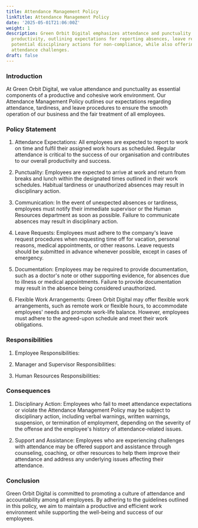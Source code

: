 ```yaml
---
title: Attendance Management Policy
linkTitle: Attendance Management Policy
date: '2025-05-01T21:06:00Z'
weight: 1
description: Green Orbit Digital emphasizes attendance and punctuality as vital for
  productivity, outlining expectations for reporting absences, leave requests, and
  potential disciplinary actions for non-compliance, while also offering support for
  attendance challenges.
draft: false
---
```



### Introduction

At Green Orbit Digital, we value attendance and punctuality as essential components of a productive and cohesive work environment. Our Attendance Management Policy outlines our expectations regarding attendance, tardiness, and leave procedures to ensure the smooth operation of our business and the fair treatment of all employees.

### Policy Statement

1. Attendance Expectations: All employees are expected to report to work on time and fulfil their assigned work hours as scheduled. Regular attendance is critical to the success of our organisation and contributes to our overall productivity and success.

1. Punctuality: Employees are expected to arrive at work and return from breaks and lunch within the designated times outlined in their work schedules. Habitual tardiness or unauthorized absences may result in disciplinary action.

1. Communication: In the event of unexpected absences or tardiness, employees must notify their immediate supervisor or the Human Resources department as soon as possible. Failure to communicate absences may result in disciplinary action.

1. Leave Requests: Employees must adhere to the company's leave request procedures when requesting time off for vacation, personal reasons, medical appointments, or other reasons. Leave requests should be submitted in advance whenever possible, except in cases of emergency.

1. Documentation: Employees may be required to provide documentation, such as a doctor's note or other supporting evidence, for absences due to illness or medical appointments. Failure to provide documentation may result in the absence being considered unauthorized.

1. Flexible Work Arrangements: Green Orbit Digital may offer flexible work arrangements, such as remote work or flexible hours, to accommodate employees' needs and promote work-life balance. However, employees must adhere to the agreed-upon schedule and meet their work obligations.

### Responsibilities

1. Employee Responsibilities:

1. Manager and Supervisor Responsibilities:

1. Human Resources Responsibilities:

### Consequences

1. Disciplinary Action: Employees who fail to meet attendance expectations or violate the Attendance Management Policy may be subject to disciplinary action, including verbal warnings, written warnings, suspension, or termination of employment, depending on the severity of the offense and the employee's history of attendance-related issues.

1. Support and Assistance: Employees who are experiencing challenges with attendance may be offered support and assistance through counseling, coaching, or other resources to help them improve their attendance and address any underlying issues affecting their attendance.

### Conclusion

Green Orbit Digital is committed to promoting a culture of attendance and accountability among all employees. By adhering to the guidelines outlined in this policy, we aim to maintain a productive and efficient work environment while supporting the well-being and success of our employees.
